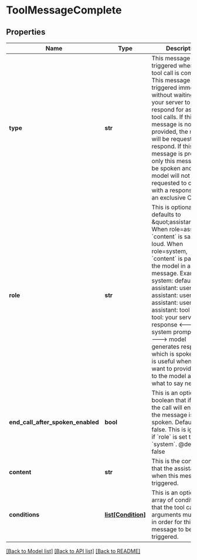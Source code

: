 # ToolMessageComplete

## Properties
Name | Type | Description | Notes
------------ | ------------- | ------------- | -------------
**type** | **str** | This message is triggered when the tool call is complete.  This message is triggered immediately without waiting for your server to respond for async tool calls.  If this message is not provided, the model will be requested to respond.  If this message is provided, only this message will be spoken and the model will not be requested to come up with a response. It&#x27;s an exclusive OR. | 
**role** | **str** | This is optional and defaults to \&quot;assistant\&quot;.  When role&#x3D;assistant, &#x60;content&#x60; is said out loud.  When role&#x3D;system, &#x60;content&#x60; is passed to the model in a system message. Example:     system: default one     assistant:     user:     assistant:     user:     assistant:     user:     assistant: tool called     tool: your server response     &lt;--- system prompt as hint     ---&gt; model generates response which is spoken This is useful when you want to provide a hint to the model about what to say next. | [optional] 
**end_call_after_spoken_enabled** | **bool** | This is an optional boolean that if true, the call will end after the message is spoken. Default is false.  This is ignored if &#x60;role&#x60; is set to &#x60;system&#x60;.  @default false | [optional] 
**content** | **str** | This is the content that the assistant says when this message is triggered. | 
**conditions** | [**list[Condition]**](Condition.md) | This is an optional array of conditions that the tool call arguments must meet in order for this message to be triggered. | [optional] 

[[Back to Model list]](../README.md#documentation-for-models) [[Back to API list]](../README.md#documentation-for-api-endpoints) [[Back to README]](../README.md)

